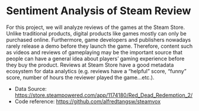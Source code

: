 # Sentiment Analysis of Steam Review

For this project, we will analyze reviews of the games at the Steam Store. Unlike traditional products, 
digital products like games mostly can only be purchased online. Furthermore, game developers and publishers nowadays rarely release a 
demo before they launch the game. Therefore, content such as videos and reviews of gameplaying may be the important source that 
people can have a general idea about players’ gaming experience before they buy the product. Reviews at Steam Store have a good 
metadata ecosystem for data analytics (e.g. reviews have a “helpful” score, “funny” score, number of hours the reviewer played 
the game…etc.).

- Data Source: https://store.steampowered.com/app/1174180/Red_Dead_Redemption_2/
- Code reference: https://github.com/alfredtangsw/steamvox
